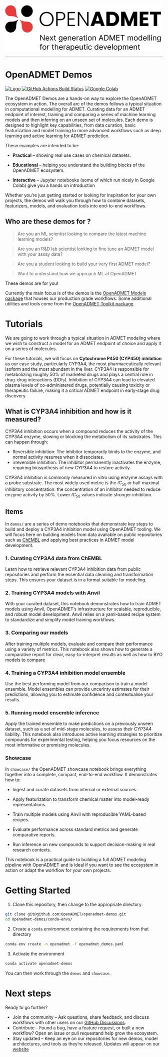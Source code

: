 <div style="text-align: left">
<img src="./static/oADMET-color-tagline.png" alt="OpenADMET" width="500"/>  
</div>

---
# OpenADMET Demos

[//]: # (Badges)
[![Logo](https://img.shields.io/badge/OSMF-OpenADMET-%23002f4a)](https://openadmet.org/)
[![GitHub Actions Build Status](https://github.com/OpenADMET/openadmet-demos/workflows/CI/badge.svg)](https://github.com/OpenADMET/openadmet-demos/actions?query)
[![Google Colab](https://img.shields.io/badge/Google%20Colab-F9AB00?logo=googlecolab&logoColor=fff)](https://try.openadmet.org)


The OpenADMET Demos are a hands-on way to explore the OpenADMET ecosystem in action. The overall arc of the demos follows a typical situation in computational modelling for ADMET. Curating data for an ADMET endpoint of interest, training and comparing a series of machine learning models and then inferring on an unseen set of molecules. Each demo is designed to highlight key capabilities, from  data curation, basic featurization and model training to more advanced workflows such as deep learning and active learning for ADMET prediction.

These examples are intended to be:

* **Practical** – showing real use cases on chemical datasets.

* **Educational** – helping you understand the building blocks of the OpenADMET ecosystem.

* **Interactive** – Jupyter notebooks (some of which run nicely in Google Colab) give you a hands on introduction

Whether you’re just getting started or looking for inspiration for your own projects, the demos will walk you through how to combine datasets, featurizers, models, and evaluation tools into end-to-end workflows.



## Who are these demos for ? 


> Are you an ML scientist looking to compare the latest machine learning models?

> Are you an R&D lab scientist looking to fine tune an ADMET model with your assay data?

> Are you a student looking to build your very first ADMET model?

> Want to understand how we approach ML at OpenADMET

These demos are for you! 


Currently the main focus is of the demos is the [OpenADMET Models package](https://github.com/OpenADMET/openadmet-models) that houses our production grade workflows. Some additional utilities and tools come from the [OpenADMET Toolkit package](https://github.com/OpenADMET/openadmet-toolkit).




# Tutorials

We are going to work through a typical situation in ADMET modeling where we wish to construct a model for an ADMET endpoint of choice and apply it on a series of molecules. 

For these tutorials, we will focus on **Cytochrome P450 (CYP450) inhibition** as our case study, particularly CYP3A4, the most pharmaceutically relevant isoform and the most abundant in the liver. CYP3A4 is responsible for metabolizing roughly 50% of marketed drugs and plays a central role in drug–drug interactions (DDIs). Inhibition of CYP3A4 can lead to elevated plasma levels of co-administered drugs, potentially causing toxicity or therapeutic failure, making it a critical ADMET endpoint in early-stage drug discovery.

## What is CYP3A4 inhibition and how is it measured?

CYP3A4 inhibition occurs when a compound reduces the activity of the CYP3A4 enzyme, slowing or blocking the metabolism of its substrates. This can happen through:

* Reversible inhibition: The inhibitor temporarily binds to the enzyme, and normal activity resumes when it dissociates.
* irreversible inhibition: The inhibitor permanently inactivates the enzyme, requiring biosynthesis of new CYP3A4 to restore activity.

CYP3A4 inhibition is commonly measured in vitro using enzyme assays with a probe substrate. The most widely used metric is the $IC_{50}$ or half maximal inhibitory concentration: the concentration of an inhibitor needed to reduce enzyme activity by 50%. Lower $IC_{50}$ values indicate stronger inhibition.

## Items 

In `demos/` are a series of demo notebooks that demonstrate key steps to build and deploy a CYP3A4 inhibition model using OpenADMET tooling. We will focus here on building models from data available on public repositories such as [ChEMBL](https://www.ebi.ac.uk/chembl/) and applying best practices in ADMET model development.

### 1. Curating CYP3A4 data from ChEMBL
Learn how to retrieve relevant CYP3A4 inhibition data from public repositories and perform the essential data cleaning and transformation steps. This ensures your dataset is in a format suitable for modeling.

### 2. Training CYP3A4 models with Anvil
With your curated dataset, this notebook demonstrates how to train ADMET models using Anvil, OpenADMET’s infrastructure for scalable, reproducible, and robust model development. Anvil relies on a yaml-based recipe system to standardize and simplify model training workflows.

### 3. Comparing our models
After training multiple models, evaluate and compare their performance using a variety of metrics. This notebook also shows how to generate a comparative report for clear, easy-to-interpret results as well as how to BYO models to compare

### 4. Training a CYP3A4 inhibition model ensemble
Use the best performing model from our comparison to train a model ensemble. Model ensembles can provide uncerinty estimates for their predictions, allowing you to estimate confidence and contextualise your results.

### 5. Running model ensemble inference
Apply the trained ensemble to make predictions on a previously unseen dataset, such as a set of mid-stage molecules, to assess their CYP3A4 liability. This notebook also introduces active learning strategies to prioritize compounds for experimental testing, helping you focus resources on the most informative or promising molecules.

### Showcase 

In `showcase/` the OpenADMET showcase notebook brings everything together into a complete, compact, end-to-end workflow. It demonstrates how to:

* Ingest and curate datasets from internal or external sources.

* Apply featurization to transform chemical matter into model-ready representations.

* Train multiple models using Anvil with reproducible YAML-based recipes.

* Evaluate performance across standard metrics and generate comparative reports.

* Run inference on new compounds to support decision-making in real research contexts.

This notebook is a practical guide to building a full ADMET modeling pipeline with OpenADMET and is ideal if you want to see the ecosystem in action or adapt the workflow for your own projects.


# Getting Started
1. Clone this repository, then change to the appropriate directory:

```bash
git clone git@github.com:OpenADMET/openadmet-demos.git
cd openadmet-demos/conda-envs/
```

2. Create a `conda` environment containing the requirements from that directory

```bash
conda env create -n openadmet -f openadmet_demos.yaml
```

3. Activate the environment

```bash
conda activate openadmet-demos
```


You can then work through the `demos` and `showcase`.

# Next steps 

Ready to go further?

* Join the community – Ask questions, share feedback, and discuss workflows with other users on our [GitHub Discussions](https://github.com/orgs/OpenADMET/discussions).
* Contribute – Found a bug, have a feature request, or built a new workflow? Open an issue or pull requestand help grow the ecosystem.
* Stay updated – Keep an eye on our repositories for new demos, model architectures, and tools as they’re released. Updates will appear on our [website](https://openadmet.org/)
